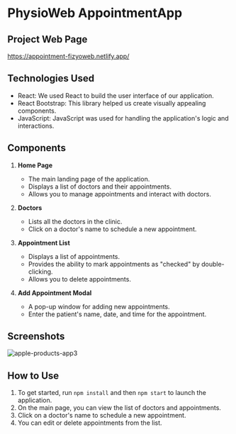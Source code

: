 # PhysioWeb AppointmentApp

## Project Web Page
https://appointment-fizyoweb.netlify.app/

## Technologies Used
- React: We used React to build the user interface of our application.
- React Bootstrap: This library helped us create visually appealing components.
- JavaScript: JavaScript was used for handling the application's logic and interactions.

## Components
1. **Home Page**
   - The main landing page of the application.
   - Displays a list of doctors and their appointments.
   - Allows you to manage appointments and interact with doctors.

2. **Doctors**
   - Lists all the doctors in the clinic.
   - Click on a doctor's name to schedule a new appointment.

3. **Appointment List**
   - Displays a list of appointments.
   - Provides the ability to mark appointments as "checked" by double-clicking.
   - Allows you to delete appointments.

4. **Add Appointment Modal**
   - A pop-up window for adding new appointments.
   - Enter the patient's name, date, and time for the appointment.
     
## Screenshots

![apple-products-app3](https://github.com/furkanpolat06/Appointment_Project/assets/118616075/407ed4f7-a5d4-4570-ad63-6af0e6b3a410)


## How to Use
1. To get started, run `npm install` and then `npm start` to launch the application.
2. On the main page, you can view the list of doctors and appointments.
3. Click on a doctor's name to schedule a new appointment.
4. You can edit or delete appointments from the list.


